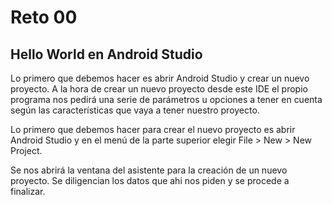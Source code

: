 # Reto 00

## Hello World en Android Studio

Lo primero que debemos hacer es abrir Android Studio y crear un nuevo proyecto. A la hora de crear un nuevo proyecto desde este IDE el propio programa nos pedirá una serie de parámetros u opciones a tener en cuenta según las características que vaya a tener nuestro proyecto.

Lo primero que debemos hacer para crear el nuevo proyecto es abrir Android Studio y en el menú de la parte superior elegir File > New > New Project.

Se nos abrirá la ventana del asistente para la creación de un nuevo proyecto. Se diligencian los datos que ahi nos piden y se procede a finalizar.
